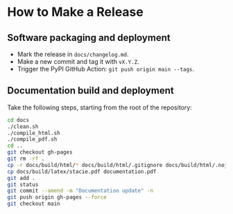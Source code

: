 # How to Make a Release

## Software packaging and deployment

- Mark the release in `docs/changelog.md`.
- Make a new commit and tag it with `vX.Y.Z`.
- Trigger the PyPI GitHub Action: `git push origin main --tags`.

## Documentation build and deployment

Take the following steps, starting from the root of the repository:

```bash
cd docs
./clean.sh
./compile_html.sh
./compile_pdf.sh
cd ..
git checkout gh-pages
git rm -rf .
cp -r docs/build/html/* docs/build/html/.gitignore docs/build/html/.nojekyll .
cp docs/build/latex/stacie.pdf documentation.pdf
git add .
git status
git commit --amend -m "Documentation update" -n
git push origin gh-pages --force
git checkout main
```
